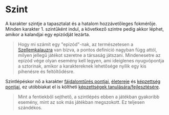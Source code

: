# Szint

A karakter szintje a tapasztalat és a hatalom hozzávetőleges fokmérője. Minden karakter 1. szintűként indul, a következő szintre pedig akkor léphet, amikor a kalandjai egy epizódját lezárta.

> [note]: #
Hogy mi számít egy "epizód"-nak, az természetesen a [Szellemkalauzra](world:concepts:spirit_guide) van bízva, a pontos definíció nagyban függ attól, milyen jellegű játékot szeretne a társaság játszani. Mindenesetre az epizód vége olyan esemény kell legyen, ami ideiglenes nyugvópontja a sztorinak, amikor a karaktereknek lehetősége nyílik egy kis pihenésre és feltöltődésre.

Szintlépéskor nő a karakter [fájdalomtűrés pontjai](character:fp), [életereje](character:ep) és [képzettség pontjai](character:kp), ez utóbbiakat el is költheti [képzettségek tanulására/fejlesztésére](rule:learning_skills).

> [note]: #
Mint a fentiekből sejthető, a szintlépés ebben a játékban gyakoribb esemény, mint az sok más játékban megszokott. Ez teljesen szándékos.
